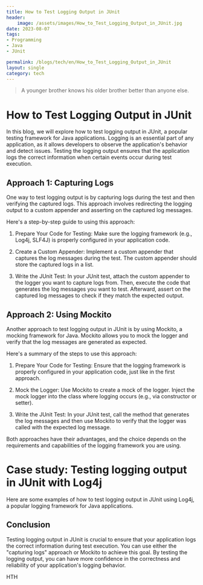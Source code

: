 ```yaml
---
title: How to Test Logging Output in JUnit
header:
    image: /assets/images/How_to_Test_Logging_Output_in_JUnit.jpg
date: 2023-08-07
tags:
- Programming
- Java
- JUnit

permalink: /blogs/tech/en/How_to_Test_Logging_Output_in_JUnit
layout: single
category: tech
---
```

> A younger brother knows his older brother better than anyone else.

# How to Test Logging Output in JUnit

In this blog, we will explore how to test logging output in JUnit, a popular testing framework for Java applications. Logging is an essential part of any application, as it allows developers to observe the application's behavior and detect issues. Testing the logging output ensures that the application logs the correct information when certain events occur during test execution.

## Approach 1: Capturing Logs

One way to test logging output is by capturing logs during the test and then verifying the captured logs. This approach involves redirecting the logging output to a custom appender and asserting on the captured log messages.

Here's a step-by-step guide to using this approach:

1. Prepare Your Code for Testing: Make sure the logging framework (e.g., Log4j, SLF4J) is properly configured in your application code.

2. Create a Custom Appender: Implement a custom appender that captures the log messages during the test. The custom appender should store the captured logs in a list.

3. Write the JUnit Test: In your JUnit test, attach the custom appender to the logger you want to capture logs from. Then, execute the code that generates the log messages you want to test. Afterward, assert on the captured log messages to check if they match the expected output.

## Approach 2: Using Mockito

Another approach to test logging output in JUnit is by using Mockito, a mocking framework for Java. Mockito allows you to mock the logger and verify that the log messages are generated as expected.

Here's a summary of the steps to use this approach:

1. Prepare Your Code for Testing: Ensure that the logging framework is properly configured in your application code, just like in the first approach.

2. Mock the Logger: Use Mockito to create a mock of the logger. Inject the mock logger into the class where logging occurs (e.g., via constructor or setter).

3. Write the JUnit Test: In your JUnit test, call the method that generates the log messages and then use Mockito to verify that the logger was called with the expected log message.

Both approaches have their advantages, and the choice depends on the requirements and capabilities of the logging framework you are using.

# Case study: Testing logging output in JUnit with Log4j
Here are some examples of how to test logging output in JUnit using Log4j, a popular logging framework for Java applications.


## Conclusion

Testing logging output in JUnit is crucial to ensure that your application logs the correct information during test execution. You can use either the "capturing logs" approach or Mockito to achieve this goal. By testing the logging output, you can have more confidence in the correctness and reliability of your application's logging behavior.


HTH